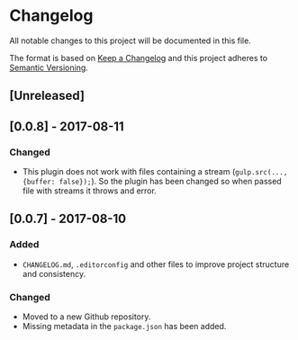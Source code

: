 # Changelog
All notable changes to this project will be documented in this file.

The format is based on [Keep a Changelog](http://keepachangelog.com/en/1.0.0/)
and this project adheres to [Semantic Versioning](http://semver.org/spec/v2.0.0.html).

## [Unreleased]

## [0.0.8] - 2017-08-11
### Changed
- This plugin does not work with files containing a stream (`gulp.src(..., {buffer: false});`). So the plugin has been
changed so when passed file with streams it throws and error.

## [0.0.7] - 2017-08-10
### Added
- `CHANGELOG.md`, `.editorconfig` and other files to improve project structure and consistency.

### Changed
- Moved to a new Github repository.
- Missing metadata in the `package.json` has been added.

